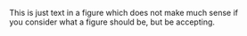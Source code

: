 <figure>
This is just text in a figure which does not make much sense
if you consider what a figure should be, but be accepting.
</figure>
